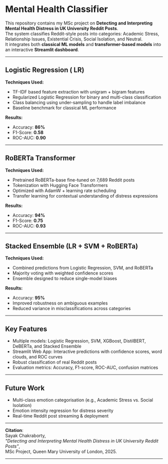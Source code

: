 # Mental Health Classifier

This repository contains my MSc project on **Detecting and Interpreting Mental Health Distress in UK University Reddit Posts**.  
The system classifies Reddit-style posts into categories: Academic Stress, Relationship Issues, Existential Crisis, Social Isolation, and Neutral.  
It integrates both **classical ML models** and **transformer-based models** into an interactive **Streamlit dashboard**.

---

## Logistic Regression ( LR)
**Techniques Used:**
- TF-IDF based feature extraction with unigram + bigram features  
- Regularized Logistic Regression for binary and multi-class classification  
- Class balancing using under-sampling to handle label imbalance  
- Baseline benchmark for classical ML performance  

**Results:**
- Accuracy: **86%**  
- F1-Score: **0.58**  
- ROC-AUC: **0.90**

---

## RoBERTa Transformer
**Techniques Used:**
- Pretrained RoBERTa-base fine-tuned on 7,689 Reddit posts  
- Tokenization with Hugging Face Transformers  
- Optimized with AdamW + learning rate scheduling  
- Transfer learning for contextual understanding of distress expressions  

**Results:**
- Accuracy: **94%**  
- F1-Score: **0.75**  
- ROC-AUC: **0.93**

---

## Stacked Ensemble (LR + SVM + RoBERTa)
**Techniques Used:**
- Combined predictions from Logistic Regression, SVM, and RoBERTa  
- Majority voting with weighted confidence scores  
- Ensemble designed to reduce single-model biases  

**Results:**
- Accuracy: **95%**  
- Improved robustness on ambiguous examples  
- Reduced variance in misclassifications across categories  

---

## Key Features
-  Multiple models: Logistic Regression, SVM, XGBoost, DistilBERT, DeBERTa, and Stacked Ensemble  
-  Streamlit Web App: Interactive predictions with confidence scores, word clouds, and ROC curves  
-  Robust classification of real Reddit posts  
-  Evaluation metrics: Accuracy, F1-score, ROC-AUC, confusion matrices  

---

## Future Work
- Multi-class emotion categorisation (e.g., Academic Stress vs. Social Isolation)  
- Emotion intensity regression for distress severity  
- Real-time Reddit post streaming & deployment  

---

 **Citation**:  
Sayak Chakraborty,  
*"Detecting and Interpreting Mental Health Distress in UK University Reddit Posts"*,  
MSc Project, Queen Mary University of London, 2025.  

---
